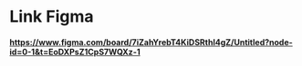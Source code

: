 # Link Figma
#### https://www.figma.com/board/7iZahYrebT4KiDSRthl4gZ/Untitled?node-id=0-1&t=EoDXPsZ1CpS7WQXz-1
